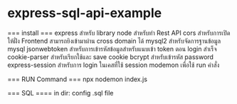 # express-sql-api-example

=== install ===
express สำหรับ library node สำหรับทำ Rest API
cors สำหรับการเปิดให้ฝั่ง Frontend สามารถยิงเข้ามาผ่าน cross domain ได้
mysql2 สำหรับจัดการฐานข้อมูล mysql
jsonwebtoken สำหรับการเข้ารหัสข้อมูลสำหรับแนบเข้า token ตอน login สำเร็จ
cookie-parser สำหรับเรียกใช้และ save cookie
bcrypt สำหรับเข้ารหัส password
express-session สำหรับการ login ในเคสที่ใช้ session
modemon เพื่อใช้ run คำสั่ง


=== RUN Command === 
npx nodemon index.js 


=== SQL ====
in dir: config .sql file
